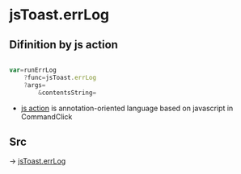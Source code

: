 # jsToast.errLog

## Difinition by js action

```js.js

var=runErrLog
	?func=jsToast.errLog
	?args=
		&contentsString=
```

- [js action]() is annotation-oriented language based on javascript in CommandClick

## Src

-> [jsToast.errLog](https://github.com/puutaro/CommandClick/blob/master/app/src/main/java/com/puutaro/commandclick/fragment_lib/terminal_fragment/js_interface/JsToast.kt#L31)


